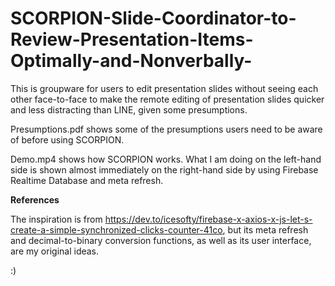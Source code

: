 # SCORPION-Slide-Coordinator-to-Review-Presentation-Items-Optimally-and-Nonverbally-
This is groupware for users to edit presentation slides without seeing each other face-to-face to make the remote editing of presentation slides quicker and less distracting than LINE, given some presumptions. 

Presumptions.pdf shows some of the presumptions users need to be aware of before using SCORPION.

Demo.mp4 shows how SCORPION works. What I am doing on the left-hand side is shown almost immediately on the right-hand side by using Firebase Realtime Database and meta refresh.

**References**

The inspiration is from https://dev.to/icesofty/firebase-x-axios-x-js-let-s-create-a-simple-synchronized-clicks-counter-41co, but its meta refresh and decimal-to-binary conversion functions, as well as its user interface, are my original ideas.

:)

